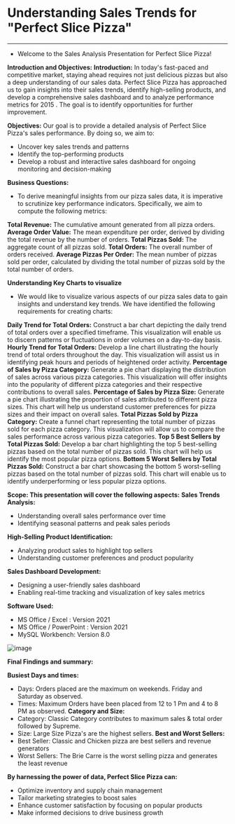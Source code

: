 # Understanding Sales Trends for "Perfect Slice Pizza"
----------------------------------------------------------------------------------------------------------------------------------------------------------------------------------
* Welcome to the Sales Analysis Presentation for Perfect Slice Pizza!

**Introduction and Objectives:**
**Introduction:** In today's fast-paced and competitive market, staying ahead requires not just delicious pizzas but also a deep understanding of our sales data. Perfect Slice Pizza has approached us to gain insights into their sales trends, identify high-selling products, and develop a comprehensive sales dashboard and to analyze performance metrics for 2015 . The goal is to identify opportunities for further improvement.

**Objectives:** Our goal is to provide a detailed analysis of Perfect Slice Pizza's sales performance. By doing so, we aim to:

* Uncover key sales trends and patterns
* Identify the top-performing products
* Develop a robust and interactive sales dashboard for ongoing monitoring and decision-making

**Business Questions:**
* To derive meaningful insights from our pizza sales data, it is imperative to scrutinize key performance indicators. Specifically, we aim to compute the following metrics:

**Total Revenue:** The cumulative amount generated from all pizza orders.
**Average Order Value:** The mean expenditure per order, derived by dividing the total revenue by the number of orders.
**Total Pizzas Sold:** The aggregate count of all pizzas sold.
**Total Orders:** The overall number of orders received.
**Average Pizzas Per Order:** The mean number of pizzas sold per order, calculated by dividing the total number of pizzas sold by the total number of orders.

**Understanding Key Charts to visualize**
* We would like to visualize various aspects of our pizza sales data to gain insights and understand key trends. We have identified the following requirements for creating charts:

**Daily Trend for Total Orders:** Construct a bar chart depicting the daily trend of total orders over a specified timeframe. This visualization will enable us to discern patterns or fluctuations in order volumes on a day-to-day basis.
**Hourly Trend for Total Orders:** Develop a line chart illustrating the hourly trend of total orders throughout the day. This visualization will assist us in identifying peak hours and periods of heightened order activity.
**Percentage of Sales by Pizza Category:** Generate a pie chart displaying the distribution of sales across various pizza categories. This visualization will offer insights into the popularity of different pizza categories and their respective contributions to overall sales.
**Percentage of Sales by Pizza Size:** Generate a pie chart illustrating the proportion of sales attributed to different pizza sizes. This chart will help us understand customer preferences for pizza sizes and their impact on overall sales.
**Total Pizzas Sold by Pizza Category:** Create a funnel chart representing the total number of pizzas sold for each pizza category. This visualization will allow us to compare the sales performance across various pizza categories.
**Top 5 Best Sellers by Total Pizzas Sold:** Develop a bar chart highlighting the top 5 best-selling pizzas based on the total number of pizzas sold. This chart will help us identify the most popular pizza options.
**Bottom 5 Worst Sellers by Total Pizzas Sold:** Construct a bar chart showcasing the bottom 5 worst-selling pizzas based on the total number of pizzas sold. This chart will enable us to identify underperforming or less popular pizza options.

**Scope: This presentation will cover the following aspects:**
**Sales Trends Analysis:** 
* Understanding overall sales performance over time
* Identifying seasonal patterns and peak sales periods

**High-Selling Product Identification:** 
* Analyzing product sales to highlight top sellers
* Understanding customer preferences and product popularity

**Sales Dashboard Development:** 
* Designing a user-friendly sales dashboard
* Enabling real-time tracking and visualization of key sales metrics

**Software Used:** 
* MS Office / Excel : Version 2021
* MS Office / PowerPoint : Version 2021
* MySQL Workbench: Version 8.0

![image](https://github.com/RounakPyne/Pizza-Sales-Analysis/assets/100945704/8f2f8c69-2fad-4426-a0e0-958ccb54612f)

**Final Findings and summary:**

**Busiest Days and times:**
* Days: Orders placed are the maximum on weekends. Friday and Saturday as observed.
* Times: Maximum Orders have been placed from 12 to 1 Pm and 4 to 8 PM as observed.
**Category and Size:**
* Category: Classic Category contributes to maximum sales & total order followed by Supreme.
* Size: Large Size Pizza's are the highest sellers.
**Best and Worst Sellers:**
* Best Seller: Classic and  Chicken pizza are best sellers and revenue generators
* Worst Sellers: The Brie Carre is the worst selling pizza and generates the least revenue

**By harnessing the power of data, Perfect Slice Pizza can:**

* Optimize inventory and supply chain management
* Tailor marketing strategies to boost sales
* Enhance customer satisfaction by focusing on popular products
* Make informed decisions to drive business growth





